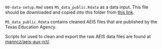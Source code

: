 `00-data-setup.Rmd` uses `MS_data_public.Rdata` as a data input. This file should be downloaded and copied into this folder from [this link](https://drive.google.com/file/d/1yDNUWtb2jJtAnpRtpfvApiItbVK3MwFI/view?usp=drive_link).

`MS_data_public.Rdata` contains cleaned AEIS files that are published by the Texas Education Agency.

Scripts for used to clean and export the raw AEIS data files are found at [manncz/aeis-aux-rct/](https://github.com/manncz/aeis-aux-rct/).
